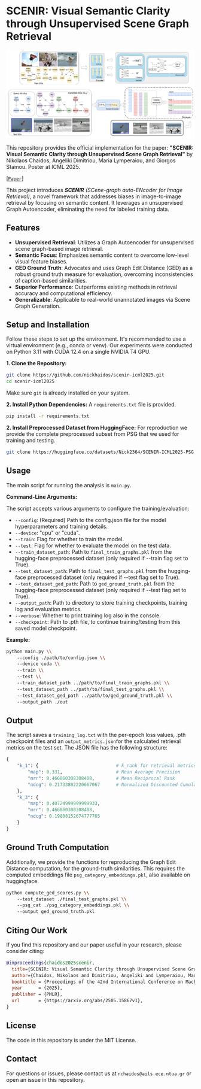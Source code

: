 # SCENIR: Visual Semantic Clarity through Unsupervised Scene Graph Retrieval

![SCENIR main framework diagram, for unsupervised retrieval of similar images based on semantic information](figures/qual.png "SCENIR Overall Framework")

This repository provides the official implementation for the paper:
**"SCENIR: Visual Semantic Clarity through Unsupervised Scene Graph Retrieval"**
by Nikolaos Chaidos, Angeliki Dimitriou, Maria Lymperaiou, and Giorgos Stamou. Poster at ICML 2025.


[[`Paper`](https://arxiv.org/abs/2505.15867)]


This project introduces ***SCENIR*** *(SCene-graph auto-ENcoder for Image Retrieval)*, a novel framework that addresses biases in image-to-image retrieval by focusing on semantic content. It leverages an unsupervised Graph Autoencoder, eliminating the need for labeled training data.

## Features

* **Unsupervised Retrieval**: Utilizes a Graph Autoencoder for unsupervised scene graph-based image retrieval.
* **Semantic Focus**: Emphasizes semantic content to overcome low-level visual feature biases.
* **GED Ground Truth**: Advocates and uses Graph Edit Distance (GED) as a robust ground truth measure for evaluation, overcoming inconsistencies of caption-based similarities.
* **Superior Performance**: Outperforms existing methods in retrieval accuracy and computational efficiency.
* **Generalizable**: Applicable to real-world unannotated images via Scene Graph Generation.


## Setup and Installation

Follow these steps to set up the environment. It's recommended to use a virtual environment (e.g., conda or venv). Our experiments were conducted on Python 3.11 with CUDA 12.4 on a single NVIDIA T4 GPU.

**1. Clone the Repository:**
```bash
git clone https://github.com/nickhaidos/scenir-icml2025.git
cd scenir-icml2025
```
Make sure `git` is already installed on your system.

**2. Install Python Dependencies:**
A `requirements.txt` file is provided.
```bash
pip install -r requirements.txt
```

**2. Install Preprocessed Dataset from HuggingFace:**
For reproduction we provide the complete preprocessed subset from PSG that we used for training and testing.
```bash
git clone https://huggingface.co/datasets/Nick2364/SCENIR-ICML2025-PSG
```

## Usage

The main script for running the analysis is `main.py`.

**Command-Line Arguments:**

The script accepts various arguments to configure the training/evaluation:

* `--config`: (Required) Path to the config.json file for the model hyperparameters and training details.
* `--device`: "cpu" or "cuda".
* `--train`: Flag for whether to train the model.
* `--test`: Flag for whether to evaluate the model on the test data.
* `--train_dataset_path`: Path to `final_train_graphs.pkl` from the hugging-face preprocessed dataset (only required if --train flag set to True).
* `--test_dataset_path`: Path to `final_test_graphs.pkl` from the hugging-face preprocessed dataset (only required if --test flag set to True).
* `--test_dataset_ged_path`: Path to `ged_ground_truth.pkl` from the hugging-face preprocessed dataset (only required if --test flag set to True).
* `--output_path`: Path to directory to store training checkpoints, training log and evaluation metrics.
* `--verbose`: Whether to print training log also in the console.
* `--checkpoint`: Path to .pth file, to continue training/testing from this saved model checkpoint.

**Example:**
```bash
python main.py \\
    --config ./path/to/config.json \\
    --device cuda \\
    --train \\
    --test \\
    --train_dataset_path ../path/to/final_train_graphs.pkl \\
    --test_dataset_path ../path/to/final_test_graphs.pkl \\
    --test_dataset_ged_path ../path/to/ged_ground_truth.pkl \\
    --output_path ./out
```

## Output

The script saves a `training_log.txt` with the per-epoch loss values, .pth checkpoint files and an `output_metrics.json`for the calculated retrieval metrics on the test set. The JSON file has the following structure:

```python
{
    "k_1": {                             # k_rank for retrieval metrics
        "map": 0.331,                    # Mean Average Precision
        "mrr": 0.466860308308408,        # Mean Reciprocal Rank
        "ndcg": 0.21733802220667067      # Normalized Discounted Cumulative Gain 
    },
    "k_3": {
        "map": 0.40724999999999933,
        "mrr": 0.466860308308408,
        "ndcg": 0.19808152674777765
    }
}
```


## Ground Truth Computation

Additionally, we provide the functions for reproducing the Graph Edit Distance computation, for the ground-truth similarities. This requires the computed embeddings file `psg_category_embeddings.pkl`, also available on huggingface.

```bash
python compute_ged_scores.py \\
    --test_dataset ./final_test_graphs.pkl \\
    --psg_cat ./psg_category_embeddings.pkl \\
    --output ged_ground_truth.pkl
```

## Citing Our Work

If you find this repository and our paper useful in your research, please consider citing:

```bibtex
@inproceedings{chaidos2025scenir,
  title={SCENIR: Visual Semantic Clarity through Unsupervised Scene Graph Retrieval},
  author={Chaidos, Nikolaos and Dimitriou, Angeliki and Lymperaiou, Maria and Stamou, Giorgos},
  booktitle = {Proceedings of the 42nd International Conference on Machine Learning (ICML)},
  year      = {2025},
  publisher = {PMLR},
  url       = {https://arxiv.org/abs/2505.15867v1},
}
```

## License

The code in this repository is under the MIT License.

## Contact

For questions or issues, please contact us at `nchaidos@ails.ece.ntua.gr` or open an issue in this repository.
